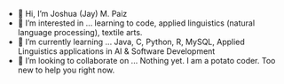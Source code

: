 - 👋 Hi, I’m Joshua (Jay) M. Paiz
- 👀 I’m interested in ... learning to code, applied linguistics (natural language processing), textile arts.
- 🌱 I’m currently learning ... Java, C, Python, R, MySQL, Applied Linguistics applications in AI & Software Development
- 💞️ I’m looking to collaborate on ... Nothing yet. I am a potato coder. Too new to help you right now.

<!---
Naoru347/Naoru347 is a ✨ special ✨ repository because its `README.md` (this file) appears on your GitHub profile.
You can click the Preview link to take a look at your changes.
--->
